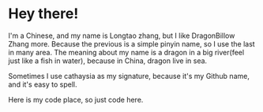 # Hey there!

I'm a Chinese, and my name is Longtao zhang, but I like DragonBillow Zhang more. Because the previous is a simple pinyin name, so I use the last in many area. The meaning about my name is a dragon in a big river(feel just like a fish in water), because in China, dragon live in sea.

Sometimes I use cathaysia as my signature, because it's my Github name, and it's easy to spell. 

Here is my code place, so just code here.
